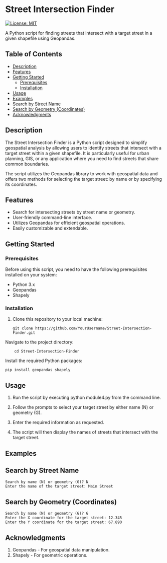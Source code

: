 # Street Intersection Finder

[![License: MIT](https://img.shields.io/badge/License-MIT-yellow.svg)](https://opensource.org/licenses/MIT)

A Python script for finding streets that intersect with a target street in a given shapefile using Geopandas.

## Table of Contents

- [Description](#description)
- [Features](#features)
- [Getting Started](#getting-started)
  - [Prerequisites](#prerequisites)
  - [Installation](#installation)
- [Usage](#usage)
- [Examples](#examples)
- [Search by Street Name](#Search-by-Street-Name)
- [Search by Geometry (Coordinates)](#Search-by-Geometry-(Coordinates))
- [Acknowledgments](#acknowledgments)

## Description

The Street Intersection Finder is a Python script designed to simplify geospatial analysis by allowing users to identify streets that intersect with a target street within a given shapefile. It is particularly useful for urban planning, GIS, or any application where you need to find streets that share common boundaries.

The script utilizes the Geopandas library to work with geospatial data and offers two methods for selecting the target street: by name or by specifying its coordinates.

## Features

- Search for intersecting streets by street name or geometry.
- User-friendly command-line interface.
- Utilizes Geopandas for efficient geospatial operations.
- Easily customizable and extendable.

## Getting Started

### Prerequisites

Before using this script, you need to have the following prerequisites installed on your system:

- Python 3.x
- Geopandas
- Shapely

### Installation

1. Clone this repository to your local machine:

   ```shell
   git clone https://github.com/YourUsername/Street-Intersection-Finder.git

Navigate to the project directory:

```shell
    cd Street-Intersection-Finder
```
Install the required Python packages:
```shell
pip install geopandas shapely
```


## Usage

1. Run the script by executing python module4.py from the command line.

2. Follow the prompts to select your target street by either name (N) or geometry (G).

3. Enter the required information as requested.

4. The script will then display the names of streets that intersect with the target street.

## Examples

## Search by Street Name
```shell
Search by name (N) or geometry (G)? N
Enter the name of the target street: Main Street 
```
## Search by Geometry (Coordinates)

```shell
Search by name (N) or geometry (G)? G
Enter the X coordinate for the target street: 12.345
Enter the Y coordinate for the target street: 67.890
```

## Acknowledgments
1. Geopandas - For geospatial data manipulation.
2. Shapely - For geometric operations.

